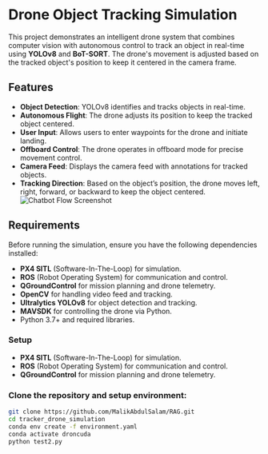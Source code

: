 # Drone Object Tracking Simulation

This project demonstrates an intelligent drone system that combines computer vision with autonomous control to track an object in real-time using **YOLOv8** and **BoT-SORT**. The drone's movement is adjusted based on the tracked object's position to keep it centered in the camera frame.

## Features

- **Object Detection**: YOLOv8 identifies and tracks objects in real-time.
- **Autonomous Flight**: The drone adjusts its position to keep the tracked object centered.
- **User Input**: Allows users to enter waypoints for the drone and initiate landing.
- **Offboard Control**: The drone operates in offboard mode for precise movement control.
- **Camera Feed**: Displays the camera feed with annotations for tracked objects.
- **Tracking Direction**: Based on the object’s position, the drone moves left, right, forward, or backward to keep the object centered.
![Chatbot Flow Screenshot](resources/rag.png)
## Requirements

Before running the simulation, ensure you have the following dependencies installed:

- **PX4 SITL** (Software-In-The-Loop) for simulation.
- **ROS** (Robot Operating System) for communication and control.
- **QGroundControl** for mission planning and drone telemetry.
- **OpenCV** for handling video feed and tracking.
- **Ultralytics YOLOv8** for object detection and tracking.
- **MAVSDK** for controlling the drone via Python.
- Python 3.7+ and required libraries.

### Setup
- **PX4 SITL** (Software-In-The-Loop) for simulation.
- **ROS** (Robot Operating System) for communication and control.
- **QGroundControl** for mission planning and drone telemetry.
### Clone the repository and setup environment:
```bash
git clone https://github.com/MalikAbdulSalam/RAG.git
cd tracker_drone_simulation
conda env create -f environment.yaml
conda activate droncuda
python test2.py

